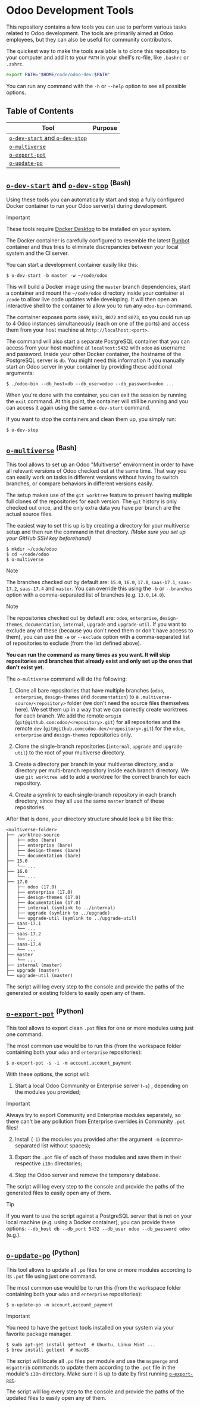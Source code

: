 # Odoo Development Tools

This repository contains a few tools you can use to perform various tasks related to Odoo development. The tools are primarily aimed at Odoo employees, but they can also be useful for community contributors.

The quickest way to make the tools available is to clone this repository to your computer and add it to your `PATH` in your shell's rc-file, like `.bashrc` or `.zshrc`.

```bash
export PATH="$HOME/code/odoo-dev:$PATH"
```

You can run any command with the `-h` or `--help` option to see all possible options.


## Table of Contents

| Tool                                                               | Purpose |
| ------------------------------------------------------------------ | ---- |
| [`o-dev-start` and `o-dev-stop`](#o-dev-start-and-o-dev-stop-bash) |  |
| [`o-multiverse`](#o-multiverse-bash)                               |  |
| [`o-export-pot`](#o-export-pot-python)                             |  |
| [`o-update-po`](#o-update-po-python)                               |  |


## [`o-dev-start`](o-dev-start) and [`o-dev-stop`](o-dev-stop) <sup>(Bash)</sup>

Using these tools you can automatically start and stop a fully configured Docker container to run your Odoo server(s) during development.

> [!IMPORTANT]
> These tools require [Docker Desktop](https://www.docker.com/products/docker-desktop/) to be installed on your system.

The Docker container is carefully configured to resemble the latest [Runbot](https://runbot.odoo.com/) container and thus tries to eliminate discrepancies between your local system and the CI server.

You can start a development container easily like this:

```console
$ o-dev-start -b master -w ~/code/odoo
```

This will build a Docker image using the `master` branch dependencies, start a container and mount the `~/code/odoo` directory inside your container at `/code` to allow live code updates while developing. It will then open an interactive shell to the container to allow you to run any `odoo-bin` command.

The container exposes ports `8069`, `8071`, `8072` and `8073`, so you could run up to 4 Odoo instances simultaneously (each on one of the ports) and access them from your host machine at `http://localhost:<port>`.

The command will also start a separate PostgreSQL container that you can access from your host machine at `localhost:5432` with `odoo` as username and password. Inside your other Docker container, the hostname of the PostgreSQL server is `db`. You might need this information if you manually start an Odoo server in your container by providing these additional arguments:

```console
$ ./odoo-bin --db_host=db --db_user=odoo --db_password=odoo ...
```

When you're done with the container, you can exit the session by running the `exit` command. At this point, the container will still be running and you can access it again using the same `o-dev-start` command.

If you want to stop the containers and clean them up, you simply run:

```console
$ o-dev-stop
```


## [`o-multiverse`](o-multiverse) <sup>(Bash)</sup>

This tool allows to set up an Odoo "Multiverse" environment in order to have all relevant versions of Odoo checked out at the same time. That way you can easily work on tasks in different versions without having to switch branches, or compare behaviors in different versions easily.

The setup makes use of the `git worktree` feature to prevent having multiple full clones of the repositories for each version. The `git` history is only checked out once, and the only extra data you have per branch are the actual source files.

The easiest way to set this up is by creating a directory for your multiverse setup and then run the command in that directory. *(Make sure you set up your GitHub SSH key beforehand!)*

```console
$ mkdir ~/code/odoo
$ cd ~/code/odoo
$ o-multiverse
```

> [!NOTE]
> The branches checked out by default are: `15.0`, `16.0`, `17.0`, `saas-17.1`, `saas-17.2`, `saas-17.4` and `master`. You can override this using the `-b` or `--branches` option with a comma-separated list of branches (e.g. `13.0,14.0`).

> [!NOTE]
> The repositories checked out by default are: `odoo`, `enterprise`, `design-themes`, `documentation`, `internal`, `upgrade` and `upgrade-util`. If you want to exclude any of these (because you don't need them or don't have access to them), you can use the `-e` or `--exclude` option with a comma-separated list of repositories to exclude (from the list defined above).

**You can run the command as many times as you want. It will skip repositories and branches that already exist and only set up the ones that don't exist yet.**

The `o-multiverse` command will do the following:

1. Clone all bare repositories that have multiple branches (`odoo`, `enterprise`, `design-themes` and `documentation`) to a `.multiverse-source/<repository>` folder (we don't need the source files themselves here). We set them up in a way that we can correctly create worktrees for each branch. We add the remote `origin` (`git@github.com:odoo/<repository>.git`) for all repositories and the remote `dev` (`git@github.com:odoo-dev/<repository>.git`) for the `odoo`, `enterprise` and `design-themes` repositories only.

2. Clone the single-branch repositories (`internal`, `upgrade` and `upgrade-util`) to the root of your multiverse directory.

3. Create a directory per branch in your multiverse directory, and a directory per multi-branch repository inside each branch directory. We use `git worktree add` to add a worktree for the correct branch for each repository.

4. Create a symlink to each single-branch repository in each branch directory, since they all use the same `master` branch of these repositories.

After that is done, your directory structure should look a bit like this:

```
<multiverse-folder>
├── .worktree-source
│   ├── odoo (bare)
│   ├── enterprise (bare)
│   ├── design-themes (bare)
│   └── documentation (bare)
├── 15.0
│   └── ...
├── 16.0
│   └── ...
├── 17.0
│   ├── odoo (17.0)
│   ├── enterprise (17.0)
│   ├── design-themes (17.0)
│   ├── documentation (17.0)
│   ├── internal (symlink to ../internal)
│   ├── upgrade (symlink to ../upgrade)
│   └── upgrade-util (symlink to ../upgrade-util)
├── saas-17.1
│   └── ...
├── saas-17.2
│   └── ...
├── saas-17.4
│   └── ...
├── master
│   └── ...
├── internal (master)
├── upgrade (master)
└── upgrade-util (master)
```

The script will log every step to the console and provide the paths of the generated or existing folders to easily open any of them.


## [`o-export-pot`](o-export-pot) <sup>(Python)</sup>

This tool allows to export clean `.pot` files for one or more modules using just one command.

The most common use would be to run this (from the workspace folder containing both your `odoo` and `enterprise` repositories):

```console
$ o-export-pot -s -i -m account,account_payment
```

With these options, the script will:

1. Start a local Odoo Community or Enterprise server (`-s`) , depending on the modules you provided;

> [!IMPORTANT]
> Always try to export Community and Enterprise modules separately, so there can't be any pollution from Enterprise overrides in Community `.pot` files!

2. Install (`-i`) the modules you provided after the argument `-m` (comma-separated list without spaces);

3. Export the `.pot` file of each of these modules and save them in their respective `i18n` directories;

4. Stop the Odoo server and remove the temporary database.

The script will log every step to the console and provide the paths of the generated files to easily open any of them.

> [!TIP]
> If you want to use the script against a PostgreSQL server that is not on your local machine (e.g. using a Docker container), you can provide these options: `--db_host db --db_port 5432 --db_user odoo --db_password odoo` (e.g.).


## [`o-update-po`](o-update-po) <sup>(Python)</sup>

This tool allows to update all `.po` files for one or more modules according to its `.pot` file using just one command.

The most common use would be to run this (from the workspace folder containing both your `odoo` and `enterprise` repositories):

```console
$ o-update-po -m account,account_payment
```

> [!IMPORTANT]
> You need to have the `gettext` tools installed on your system via your favorite package manager.
> ```console
> $ sudo apt-get install gettext  # Ubuntu, Linux Mint ...
> $ brew install gettext  # macOS
> ```

The script will locate all `.po` files per module and use the `msgmerge` and `msgattrib` commands to update them according to the `.pot` file in the module's `i18n` directory. Make sure it is up to date by first running [`o-export-pot`](#o-export-pot-python).

The script will log every step to the console and provide the paths of the updated files to easily open any of them.
